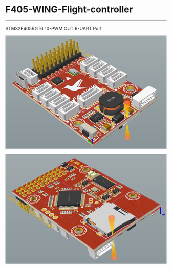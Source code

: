 # F405-WING-Flight-controller
----------------------------------------------------------
STM32F405RGT6 10-PWM OUT 6-UART Port

![view](https://github.com/whqsz/F405-WING-Flight-controller/blob/main/Image/3D1.png?raw=true "3D1 view")

![view](https://github.com/whqsz/F405-WING-Flight-controller/blob/main/Image/3D2.png?raw=true "3D2 view")
